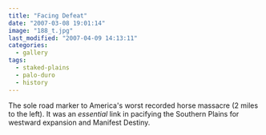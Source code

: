 ```yaml
---
title: "Facing Defeat"
date: "2007-03-08 19:01:14"
image: "188_t.jpg"
last_modified: "2007-04-09 14:13:11"
categories:
  - gallery
tags:
  - staked-plains
  - palo-duro
  - history  
---
```


The sole road marker to America's worst recorded horse massacre (2 miles to the left). It was an _essential_ link in pacifying the Southern Plains for westward expansion and Manifest Destiny.
